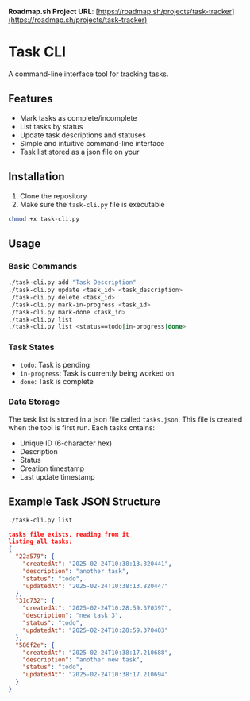 **Roadmap.sh Project URL**: [https://roadmap.sh/projects/task-tracker](https://roadmap.sh/projects/task-tracker)

# Task CLI

A command-line interface tool for tracking tasks.

## Features

- Mark tasks as complete/incomplete
- List tasks by status
- Update task descriptions and statuses
- Simple and intuitive command-line interface
- Task list stored as a json file on your 

## Installation

1. Clone the repository
2. Make sure the `task-cli.py` file is executable

```bash
chmod +x task-cli.py
```

## Usage

### Basic Commands

```bash
./task-cli.py add "Task Description"
./task-cli.py update <task_id> <task_description>
./task-cli.py delete <task_id>
./task-cli.py mark-in-progress <task_id>
./task-cli.py mark-done <task_id>
./task-cli.py list
./task-cli.py list <status==todo|in-progress|done>
```

### Task States

- `todo`: Task is pending
- `in-progress`: Task is currently being worked on
- `done`: Task is complete

### Data Storage

The task list is stored in a json file called `tasks.json`. This file is created when the tool is first run.
Each tasks cntains:
- Unique ID (6-character hex)
- Description
- Status
- Creation timestamp
- Last update timestamp

## Example Task JSON Structure

```bash
./task-cli.py list
```

```json
tasks file exists, reading from it
listing all tasks:
{
  "22a579": {
    "createdAt": "2025-02-24T10:38:13.820441",
    "description": "another task",
    "status": "todo",
    "updatedAt": "2025-02-24T10:38:13.820447"
  },
  "31c732": {
    "createdAt": "2025-02-24T10:28:59.370397",
    "description": "new task 3",
    "status": "todo",
    "updatedAt": "2025-02-24T10:28:59.370403"
  },
  "586f2e": {
    "createdAt": "2025-02-24T10:38:17.210688",
    "description": "another new task",
    "status": "todo",
    "updatedAt": "2025-02-24T10:38:17.210694"
  }
}
```